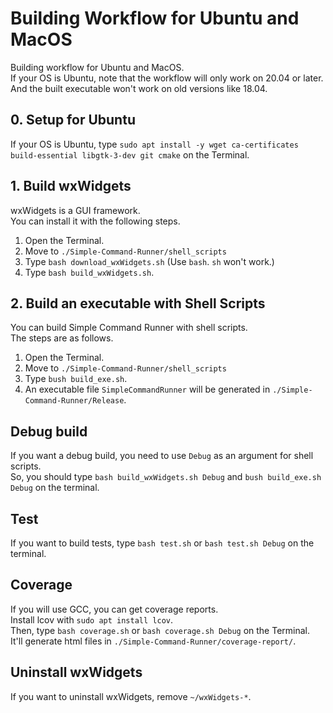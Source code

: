 # Building Workflow for Ubuntu and MacOS
Building workflow for Ubuntu and MacOS.<br>
If your OS is Ubuntu, note that the workflow will only work on 20.04 or later.<br>
And the built executable won't work on old versions like 18.04.

## 0. Setup for Ubuntu
If your OS is Ubuntu, type `sudo apt install -y wget ca-certificates build-essential libgtk-3-dev git cmake` on the Terminal.

## 1. Build wxWidgets
wxWidgets is a GUI framework.<br>
You can install it with the following steps.

1. Open the Terminal.
2. Move to `./Simple-Command-Runner/shell_scripts`
3. Type `bash download_wxWidgets.sh` (Use `bash`. `sh` won't work.)
4. Type `bash build_wxWidgets.sh`.

## 2. Build an executable with Shell Scripts
You can build Simple Command Runner with shell scripts.<br>
The steps are as follows.

1. Open the Terminal.
2. Move to `./Simple-Command-Runner/shell_scripts`
3. Type `bush build_exe.sh`.
4. An executable file `SimpleCommandRunner` will be generated in `./Simple-Command-Runner/Release`.

## Debug build
If you want a debug build, you need to use `Debug` as an argument for shell scripts.<br>
So, you should type `bash build_wxWidgets.sh Debug` and `bush build_exe.sh Debug` on the terminal.<br>

## Test
If you want to build tests, type `bash test.sh` or `bash test.sh Debug` on the terminal.

## Coverage
If you will use GCC, you can get coverage reports.<br>
Install lcov with `sudo apt install lcov`.<br>
Then, type `bash coverage.sh` or `bash coverage.sh Debug` on the Terminal.<br>
It'll generate html files in `./Simple-Command-Runner/coverage-report/`.

## Uninstall wxWidgets
If you want to uninstall wxWidgets, remove `~/wxWidgets-*`.
